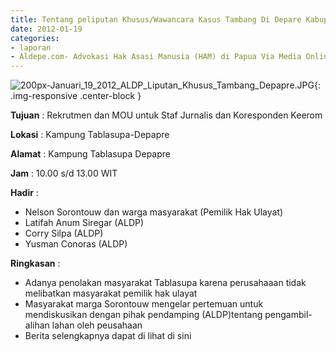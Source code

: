 ```yaml
---
title: Tentang peliputan Khusus/Wawancara Kasus Tambang Di Depare Kabupaten jayapura
date: 2012-01-19
categories:
- laporan
- Aldepe.com- Advokasi Hak Asasi Manusia (HAM) di Papua Via Media Online, Mobile Phone dan Social Media
---
```


![200px-Januari_19_2012_ALDP_Liputan_Khusus_Tambang_Depapre.JPG](/uploads/200px-Januari_19_2012_ALDP_Liputan_Khusus_Tambang_Depapre.JPG){: .img-responsive .center-block }

**Tujuan** : Rekrutmen dan MOU untuk Staf Jurnalis dan Koresponden Keerom

**Lokasi** : Kampung Tablasupa-Depapre

**Alamat** : Kampung Tablasupa Depapre

**Jam** : 10.00 s/d 13.00 WIT

**Hadir** : 
* Nelson Sorontouw dan warga masyarakat (Pemilik Hak Ulayat)
* Latifah Anum Siregar (ALDP)
* Corry Silpa (ALDP)
* Yusman Conoras (ALDP)

**Ringkasan** : 
* Adanya penolakan masyarakat Tablasupa karena perusahaaan tidak melibatkan masyarakat pemilik hak ulayat
* Masyarakat marga Sorontouw mengelar pertemuan untuk mendiskusikan dengan pihak pendamping (ALDP)tentang pengambil-alihan lahan oleh peusahaan
* Berita selengkapnya dapat di lihat di sini
